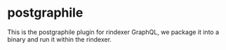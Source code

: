 # postgraphile

This is the postgraphile plugin for rindexer GraphQL, we package it into a binary and run it within the rindexer.